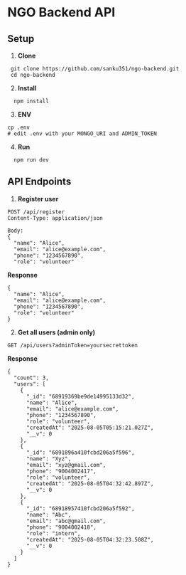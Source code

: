 # NGO Backend API

## Setup

1. **Clone**  
  ```
   git clone https://github.com/sanku351/ngo-backend.git
   cd ngo-backend
   ```

2. **Install**
  ```
    npm install
  ```

3. **ENV**
```
cp .env
# edit .env with your MONGO_URI and ADMIN_TOKEN
```

4. **Run**
  ```
    npm run dev
  ```

## API Endpoints
1. **Register user**
```
POST /api/register
Content-Type: application/json

Body:
{
  "name": "Alice",
  "email": "alice@example.com",
  "phone": "1234567890",
  "role": "volunteer"
```

**Response**
```
{
  "name": "Alice",
  "email": "alice@example.com",
  "phone": "1234567890",
  "role": "volunteer"
}
```

2. **Get all users (admin only)**
```
GET /api/users?adminToken=yoursecrettoken
```

**Response**
```
{
  "count": 3,
  "users": [
    {
      "_id": "68919369be9de14995133d32",
      "name": "Alice",
      "email": "alice@example.com",
      "phone": "1234567890",
      "role": "volunteer",
      "createdAt": "2025-08-05T05:15:21.027Z",
      "__v": 0
    },
    {
      "_id": "6891896a410fcbd206a5f596",
      "name": "Xyz",
      "email": "xyz@gmail.com",
      "phone": "9004002417",
      "role": "volunteer",
      "createdAt": "2025-08-05T04:32:42.897Z",
      "__v": 0
    },
    {
      "_id": "68918957410fcbd206a5f592",
      "name": "Abc",
      "email": "abc@gmail.com",
      "phone": "9004002418",
      "role": "intern",
      "createdAt": "2025-08-05T04:32:23.508Z",
      "__v": 0
    }
  ]
}
```
